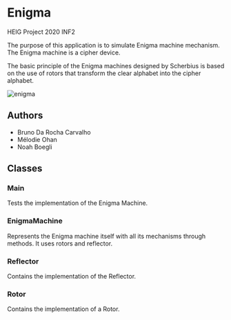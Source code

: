 # Enigma
HEIG Project 2020 INF2

The purpose of this application is to simulate Enigma machine mechanism.
The Enigma machine is a cipher device.

The basic principle of the Enigma machines designed by Scherbius is based on the use of rotors that transform the clear alphabet into the cipher alphabet.


![enigma](https://upload.wikimedia.org/wikipedia/commons/6/6c/Enigma-action.svg)

## Authors
- Bruno Da Rocha Carvalho
- Mélodie Ohan
- Noah Boegli


## Classes

### Main
Tests the implementation of the Enigma Machine.

### EnigmaMachine
Represents the Enigma machine itself with all its mechanisms through methods. It uses rotors and reflector.

### Reflector
Contains the implementation of the Reflector. 

### Rotor
Contains the implementation of a Rotor. 

